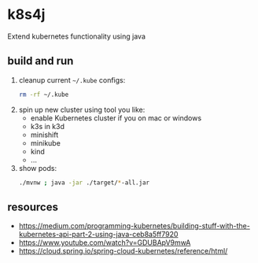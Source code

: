 # k8s4j
Extend kubernetes functionality using java

## build and run

1. cleanup current `~/.kube` configs:
   ```bash
   rm -rf ~/.kube
   ```
1. spin up new cluster using tool you like:
   * enable Kubernetes cluster if you on mac or windows
   * k3s in k3d
   * minishift
   * minikube
   * kind
   * ...
1. show pods:
   ```bash
   ./mvnw ; java -jar ./target/*-all.jar
   ```

## resources

* https://medium.com/programming-kubernetes/building-stuff-with-the-kubernetes-api-part-2-using-java-ceb8a5ff7920
* https://www.youtube.com/watch?v=GDUBApV9mwA
* https://cloud.spring.io/spring-cloud-kubernetes/reference/html/
